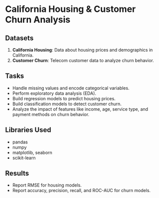  
# California Housing & Customer Churn Analysis

## Datasets
1. **California Housing**: Data about housing prices and demographics in California.
2. **Customer Churn**: Telecom customer data to analyze churn behavior.

## Tasks
- Handle missing values and encode categorical variables.
- Perform exploratory data analysis (EDA).
- Build regression models to predict housing prices.
- Build classification models to detect customer churn.
- Analyze the impact of features like income, age, service type, and payment methods on churn behavior.

## Libraries Used
- pandas
- numpy
- matplotlib, seaborn
- scikit-learn

## Results
- Report RMSE for housing models.
- Report accuracy, precision, recall, and ROC-AUC for churn models.
